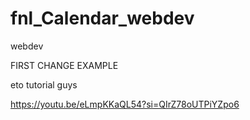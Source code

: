 # fnl_Calendar_webdev

webdev

FIRST CHANGE EXAMPLE

eto tutorial guys

https://youtu.be/eLmpKKaQL54?si=QIrZ78oUTPiYZpo6
